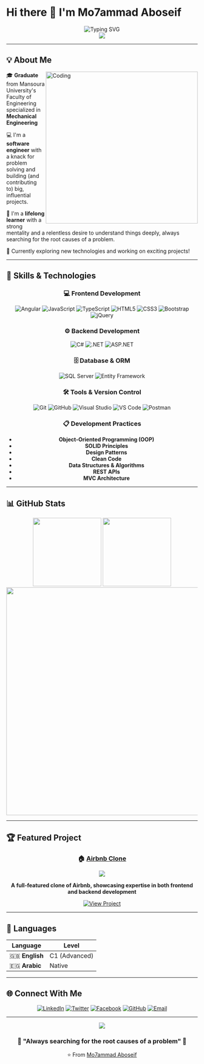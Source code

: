 # Hi there 👋 I'm Mo7ammad Aboseif

<div align="center">
  <img src="https://readme-typing-svg.herokuapp.com?font=Fira+Code&pause=1000&color=36BCF7&center=true&vCenter=true&width=435&lines=Software+Engineer;Problem+Solver;Lifelong+Learner;Full+Stack+Developer" alt="Typing SVG" />
</div>

<div align="center">
  <img src="https://komarev.com/ghpvc/?username=not-midozayn&color=blueviolet&style=flat-square&label=Profile+Views" />
</div>

---

## 💡 About Me

<img align="right" alt="Coding" width="400" src="https://cdn.dribbble.com/users/1162077/screenshots/3848914/programmer.gif">

🎓 **Graduate** from Mansoura University's Faculty of Engineering specialized in **Mechanical Engineering**

💻 I'm a **software engineer** with a knack for problem solving and building (and contributing to) big, influential projects.

🧠 I'm a **lifelong learner** with a strong mentality and a relentless desire to understand things deeply, always searching for the root causes of a problem.

🌱 Currently exploring new technologies and working on exciting projects!

---

## 🚀 Skills & Technologies

<div align="center">

### 💻 Frontend Development
![Angular](https://img.shields.io/badge/Angular-DD0031?style=for-the-badge&logo=angular&logoColor=white)
![JavaScript](https://img.shields.io/badge/JavaScript-F7DF1E?style=for-the-badge&logo=javascript&logoColor=black)
![TypeScript](https://img.shields.io/badge/TypeScript-007ACC?style=for-the-badge&logo=typescript&logoColor=white)
![HTML5](https://img.shields.io/badge/HTML5-E34F26?style=for-the-badge&logo=html5&logoColor=white)
![CSS3](https://img.shields.io/badge/CSS3-1572B6?style=for-the-badge&logo=css3&logoColor=white)
![Bootstrap](https://img.shields.io/badge/Bootstrap-563D7C?style=for-the-badge&logo=bootstrap&logoColor=white)
![jQuery](https://img.shields.io/badge/jQuery-0769AD?style=for-the-badge&logo=jquery&logoColor=white)

### ⚙️ Backend Development
![C#](https://img.shields.io/badge/C%23-239120?style=for-the-badge&logo=c-sharp&logoColor=white)
![.NET](https://img.shields.io/badge/.NET-5C2D91?style=for-the-badge&logo=.net&logoColor=white)
![ASP.NET](https://img.shields.io/badge/ASP.NET-5C2D91?style=for-the-badge&logo=.net&logoColor=white)

### 🗄️ Database & ORM
![SQL Server](https://img.shields.io/badge/Microsoft%20SQL%20Server-CC2927?style=for-the-badge&logo=microsoft%20sql%20server&logoColor=white)
![Entity Framework](https://img.shields.io/badge/Entity%20Framework-512BD4?style=for-the-badge&logo=.net&logoColor=white)

### 🛠️ Tools & Version Control
![Git](https://img.shields.io/badge/Git-F05032?style=for-the-badge&logo=git&logoColor=white)
![GitHub](https://img.shields.io/badge/GitHub-100000?style=for-the-badge&logo=github&logoColor=white)
![Visual Studio](https://img.shields.io/badge/Visual%20Studio-5C2D91?style=for-the-badge&logo=visual%20studio&logoColor=white)
![VS Code](https://img.shields.io/badge/VS%20Code-007ACC?style=for-the-badge&logo=visual%20studio%20code&logoColor=white)
![Postman](https://img.shields.io/badge/Postman-FF6C37?style=for-the-badge&logo=postman&logoColor=white)

### 📋 Development Practices
- **Object-Oriented Programming (OOP)**
- **SOLID Principles**
- **Design Patterns**
- **Clean Code**
- **Data Structures & Algorithms**
- **REST APIs**
- **MVC Architecture**

</div>

---

## 📊 GitHub Stats

<div align="center">
  <img height="180em" src="https://github-readme-stats.vercel.app/api?username=not-midozayn&show_icons=true&theme=tokyonight&include_all_commits=true&count_private=true"/>
  <img height="180em" src="https://github-readme-stats.vercel.app/api/top-langs/?username=not-midozayn&layout=compact&langs_count=7&theme=tokyonight"/>
</div>

<div align="center">
  <img width="600" src="https://github-readme-streak-stats.herokuapp.com/?user=not-midozayn&theme=tokyonight" />
</div>

---

## 🏆 Featured Project

<div align="center">

### 🏠 [Airbnb Clone](https://github.com/not-midozayn/Airbnb_Clone)

<img src="https://img.shields.io/badge/Status-Active-brightgreen?style=for-the-badge" />

**A full-featured clone of Airbnb, showcasing expertise in both frontend and backend development**

[![View Project](https://img.shields.io/badge/View%20Project-FF5A5F?style=for-the-badge&logo=github&logoColor=white)](https://github.com/not-midozayn/Airbnb_Clone)

</div>

---

## 💬 Languages

<div align="center">

| Language | Level |
|----------|-------|
| 🇬🇧 **English** | C1 (Advanced) |
| 🇪🇬 **Arabic** | Native |

</div>

---

## 🌐 Connect With Me

<div align="center">

[![LinkedIn](https://img.shields.io/badge/LinkedIn-0077B5?style=for-the-badge&logo=linkedin&logoColor=white)](https://www.linkedin.com/in/mohamed-aboseif/)
[![Twitter](https://img.shields.io/badge/Twitter-1DA1F2?style=for-the-badge&logo=twitter&logoColor=white)](https://x.com/mohamedseifX)
[![Facebook](https://img.shields.io/badge/Facebook-1877F2?style=for-the-badge&logo=facebook&logoColor=white)](https://www.facebook.com/mohamed.elelime)
[![GitHub](https://img.shields.io/badge/GitHub-100000?style=for-the-badge&logo=github&logoColor=white)](https://github.com/not-midozayn)
[![Email](https://img.shields.io/badge/Email-D14836?style=for-the-badge&logo=gmail&logoColor=white)](mailto:mohamedelelime@gmail.com)

</div>

---

<div align="center">
  <img src="https://capsule-render.vercel.app/api?type=waving&color=gradient&height=100&section=footer"/>
</div>

<div align="center">
  <h3>💭 "Always searching for the root causes of a problem" 💭</h3>
  <p>⭐️ From <a href="https://github.com/not-midozayn">Mo7ammad Aboseif</a></p>
</div>

<!-- Optionally, add GitHub stats or activity below! Uncomment to activate.
![not-midozayn's GitHub stats](https://github-readme-stats.vercel.app/api?username=not-midozayn&show_icons=true&theme=radical)
![Top Langs](https://github-readme-stats.vercel.app/api/top-langs/?username=not-midozayn&layout=compact&theme=radical)
-->

<!--
**not-midozayn/not-midozayn** is a ✨ _special_ ✨ repository because its `README.md` (this file) appears on your GitHub profile.

Here are some ideas to get you started:

- 🔭 I’m currently working on a fullstack Exommerce application applying real world scenarios 
- 🌱 I’m currently learning ...
- 👯 I’m looking to collaborate on ...
- 🤔 I’m looking for help with ...
- 💬 Ask me about ...
- 📫 How to reach me: ...
- 😄 Pronouns: ...
- ⚡ Fun fact: ...
-->
